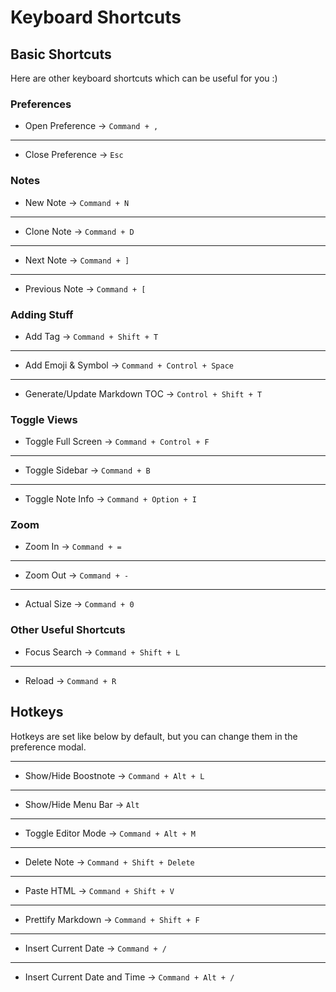 # Keyboard Shortcuts


## Basic Shortcuts
Here are other keyboard shortcuts which can be useful for you :)


### Preferences

* Open Preference
-> `Command + ,`

---

* Close Preference
-> `Esc`


### Notes

* New Note
-> `Command + N`

---

* Clone Note
-> `Command + D`

---

* Next Note
-> `Command + ]`

---

* Previous Note
-> `Command + [`


### Adding Stuff

* Add Tag
-> `Command + Shift + T`

---

* Add Emoji & Symbol
-> `Command + Control + Space`

---

* Generate/Update Markdown TOC
-> `Control + Shift + T`


### Toggle Views

* Toggle Full Screen
-> `Command + Control + F`

---

* Toggle Sidebar
-> `Command + B`

---

* Toggle Note Info
-> `Command + Option + I`


### Zoom

* Zoom In
-> `Command + =`

---

* Zoom Out
-> `Command + -`

---

* Actual Size
-> `Command + 0`


### Other Useful Shortcuts

* Focus Search
-> `Command + Shift + L`

---

* Reload
-> `Command + R`


## Hotkeys
Hotkeys are set like below by default, but you can change them in the preference modal.

---

* Show/Hide Boostnote
-> `Command + Alt + L`

---

* Show/Hide Menu Bar
-> `Alt`

---

* Toggle Editor Mode
-> `Command + Alt + M`

---

* Delete Note
-> `Command + Shift + Delete`

---

* Paste HTML
-> `Command + Shift + V`

---

* Prettify Markdown
-> `Command + Shift + F`

---

* Insert Current Date
-> `Command + /`

---

* Insert Current Date and Time
-> `Command + Alt + /`